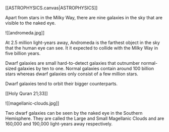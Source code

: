 [[ASTROPHYSICS.canvas|ASTROPHYSICS]]

Apart from stars in the Milky Way, there are nine galaxies in the sky that are visible to the naked eye.

![[andromeda.jpg]]

At 2.5 million light-years away, Andromeda is the farthest object in the sky that the human eye can see. It it expected to collide with the Milky Way in five billion years.

Dwarf galaxies are small hard-to-detect galaxies that outnumber normal-sized galaxies by ten to one. Normal galaxies contain around 100 billion stars whereas dwarf galaxies only consist of a few million stars.

Dwarf galaxies tend to orbit their bigger counterparts.

[[Holy Quran 21;33]]

![[magellanic-clouds.jpg]]

Two dwarf galaxies can be seen by the naked eye in the Southern Hemisphere. They are called the Large and Small Magellanic Clouds and are 160,000 and 190,000 light-years away respectively.
